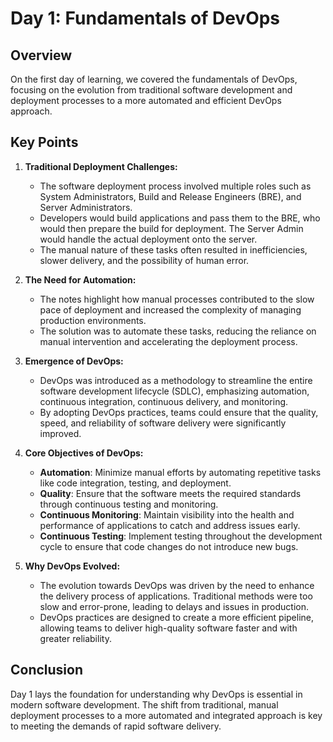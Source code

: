 # Day 1: Fundamentals of DevOps

## Overview
On the first day of learning, we covered the fundamentals of DevOps, focusing on the evolution from traditional software development and deployment processes to a more automated and efficient DevOps approach.

## Key Points

1. **Traditional Deployment Challenges:**
   - The software deployment process involved multiple roles such as System Administrators, Build and Release Engineers (BRE), and Server Administrators.
   - Developers would build applications and pass them to the BRE, who would then prepare the build for deployment. The Server Admin would handle the actual deployment onto the server.
   - The manual nature of these tasks often resulted in inefficiencies, slower delivery, and the possibility of human error.

2. **The Need for Automation:**
   - The notes highlight how manual processes contributed to the slow pace of deployment and increased the complexity of managing production environments.
   - The solution was to automate these tasks, reducing the reliance on manual intervention and accelerating the deployment process.

3. **Emergence of DevOps:**
   - DevOps was introduced as a methodology to streamline the entire software development lifecycle (SDLC), emphasizing automation, continuous integration, continuous delivery, and monitoring.
   - By adopting DevOps practices, teams could ensure that the quality, speed, and reliability of software delivery were significantly improved.

4. **Core Objectives of DevOps:**
   - **Automation**: Minimize manual efforts by automating repetitive tasks like code integration, testing, and deployment.
   - **Quality**: Ensure that the software meets the required standards through continuous testing and monitoring.
   - **Continuous Monitoring**: Maintain visibility into the health and performance of applications to catch and address issues early.
   - **Continuous Testing**: Implement testing throughout the development cycle to ensure that code changes do not introduce new bugs.

5. **Why DevOps Evolved:**
   - The evolution towards DevOps was driven by the need to enhance the delivery process of applications. Traditional methods were too slow and error-prone, leading to delays and issues in production.
   - DevOps practices are designed to create a more efficient pipeline, allowing teams to deliver high-quality software faster and with greater reliability.

## Conclusion
Day 1 lays the foundation for understanding why DevOps is essential in modern software development. The shift from traditional, manual deployment processes to a more automated and integrated approach is key to meeting the demands of rapid software delivery.
